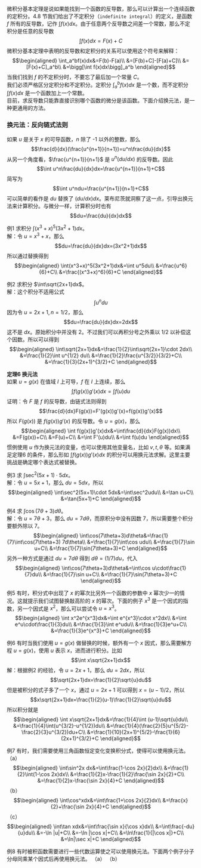 微积分基本定理是说如果能找到一个函数的反导数，那么可以计算出一个连续函数的定积分。4.8 节我们给出了不定积分（`indefinite integral`）的定义，是函数 $f$ 所有的反导数，记作 $\int f(x)dx$。由于任意两个反导数之间差一个常数，那么不定积分是任意的反导数
$$\int f(x)dx=F(x)+C$$
微积分基本定理中表明的反导数和定积分的关系可以使用这个符号来解释：
$$\begin{aligned}
\int_a^bf(x)dx&=F(b)-F(a)\\
&=[F(b)+C]-[F(a)+C]\\
&=[F(x)+C]_a^b\\
&=\bigg[\int f(x)dx\bigg]_a^b
\end{aligned}$$
当我们找到 $f$ 的不定积分时，不要忘了最后加一个常量 $C$。  
我们必须严格区分定积分和不定积分。定积分 $\int_a^bf(x)dx$ 是一个数，而不定积分 $\int f(x)dx$ 是一个函数加上一个常数。  
目前，求反导数只能靠直接识别哪个函数的微分是该函数。下面介绍换元法，是一种更通用的方法。

### 换元法：反向链式法则
如果 $u$ 是关于 $x$ 的可导函数，$n$ 除了 -1 以外的整数，那么
$$\frac{d}{dx}(\frac{u^{n+1}}{n+1})=u^n\frac{du}{dx}$$
从另一个角度看，$\frac{u^{n+1}}{n+1}$ 是 $u^n(du/dx)$ 的反导数。因此
$$\int u^n\frac{du}{dx}dx=\frac{u^{n+1}}{n+1}+C$$
简写为
$$\int u^ndu=\frac{u^{n+1}}{n+1}+C$$
可以简单的看作是 $du$ 替换了 $(du/dx)dx$。莱布尼茨就洞察了这一点，引导出换元法来计算积分。与微分一样，计算积分时也有
$$du=\frac{du}{dx}dx$$

例1 求积分 $\int(x^3+x)^5(3x^2+1)dx$。  
解：令 $u=x^3+x$，那么
$$du=\frac{du}{dx}dx=(3x^2+1)dx$$
所以通过替换得到
$$\begin{aligned}
\int(x^3+x)^5(3x^2+1)dx&=\int u^5du\\
&=\frac{u^6}{6}+C\\
&=\frac{(x^3+x)^6}{6}+C
\end{aligned}$$

例2 求积分 $\int\sqrt{2x+1}dx$。  
解：这个积分不适用公式
$$\int u^ndu$$
因为令 $u=2x+1,n=1/2$，那么
$$du=\frac{du}{dx}dx=2dx$$
这不是 $dx$。原始积分中并没有 2。不过我们可以再积分号之外乘以 $1/2$ 以补偿这个因数。所以可以得到
$$\begin{aligned}
\int\sqrt{2x+1}dx&=\frac{1}{2}\int\sqrt{2x+1}\cdot 2dx\\
&=\frac{1}{2}\int u^{1/2} du\\
&=\frac{1}{2}\frac{u^{3/2}}{3/2}+C\\
&=\frac{1}{3}(2x+1)^{3/2}+C
\end{aligned}$$

**定理6 换元法**  
如果 $u=g(x)$ 在值域 $I$ 上可导，$f$ 在 $I$ 上连续，那么
$$\int f(g(x))g'(x)dx=\int f(u)du$$
证明：令 $F$ 是 $f$ 的反导数，由链式法则得到
$$\frac{d}{dx}F(g(x))=F'(g(x))g'(x)=f(g(x))g'(x)$$
所以 $F(g(x))$ 是 $f(g(x))g'(x)$ 的反导数。令 $u=g(x)$，那么
$$\begin{aligned}
\int f(g(x))g'(x)dx&=\int\frac{d}{dx}F(g(x))dx\\
&=F(g(x))+C\\
&=F(u)+C\\
&=\int F'(u)du\\
&=\int f(u)du
\end{aligned}$$
惯例使用 $u$ 作为换元法的变量，也可以使用其他变量名，比如 $v,t,\theta$ 等。如果满足定理6 的条件，那么形如 $\int f(g(x))g'(x)dx$ 的积分可以用换元法求解。这里主要挑战是确定哪个表达式被替换。

例3 求 $\int\sec^2(5x+1)\cdot 5dx$。  
解：令 $u=5x+1$，那么 $du=5dx$，所以
$$\begin{aligned}
\int\sec^2(5x+1)\cdot 5dx&=\int\sec^2udu\\
&=\tan u+C\\
&=\tan(5x+1)+C
\end{aligned}$$

例4 求 $\int\cos(7\theta+3)d\theta$。  
解：令 $u=7\theta+3$，那么 $du=7d\theta$，而原积分中没有因数 7，所以需要整个积分要额外除以 7。
$$\begin{aligned}
\int\cos(7\theta+3)d\theta&=\frac{1}{7}\int\cos(7\theta+3) 7d\theta\\
&=\frac{1}{7}\int\cos udu\\
&=\frac{1}{7}\sin u+C\\
&=\frac{1}{7}\sin(7\theta+3)+C
\end{aligned}$$
另外一种方式是通过 $du=7d\theta$ 得到 $d\theta=(1/7)du$，代入
$$\begin{aligned}
\int\cos(7\theta+3)d\theta&=\int\cos u\cdot\frac{1}{7}du\\
&=\frac{1}{7}\sin u+C\\
&=\frac{1}{7}\sin(7\theta+3)+C
\end{aligned}$$

例5 有时，积分式中出现了 $x$ 的幂次比另外一个函数的参数中 $x$ 幂次少一的情况。这就提示我们试图替换敲高阶的 $x$ 的幂次。下面的例子 $x^3$ 是一个因式的指数，另一个因式是 $x^2$，那么可以尝试令 $u=x^3$。
$$\begin{aligned}
\int x^2e^{x^3}dx&=\int e^{x^3}\cdot x^2dx\\
&=\int e^u\cdot\frac{1}{3}du\\
&=\frac{1}{3}\int e^udu\\
&=\frac{1}{3}e^u+C\\
&=\frac{1}{3}e^{x^3}+C
\end{aligned}$$

例6 有时当我们使用 $u=g(x)$ 做替换的时候，额外有一个 $x$ 因式，那么需要解方程 $u=g(x)$，使用 $u$ 表示 $x$，进而进行积分。比如
$$\int x\sqrt{2x+1}dx$$
解：根据例2 的经验，令 $u=2x+1$，那么 $du=2dx$，所以
$$\sqrt{2x+1}dx=\frac{1}{2}\sqrt{u}du$$
但是被积分的式子多了一个 $x$，通过 $u=2x+1$ 可以得到 $x=(u-1)/2$，所以
$$x\sqrt{2x+1}dx=\frac{1}{2}(u-1)\frac{1}{2}\sqrt{u}du$$
所以积分就是
$$\begin{aligned}
\int x\sqrt{2x+1}dx&=\frac{1}{4}\int (u-1)\sqrt{u}du\\
&=\frac{1}{4}\int(u^{3/2}-u^{1/2})du\\
&=\frac{1}{4}(\frac{2}{5}u^{5/2}-\frac{2}{3}u^{3/2})du+C\\
&=\frac{1}{10}(2x+1)^{5/2}-\frac{1}{6}(2x+1)^{3/2}+C
\end{aligned}$$

例7 有时，我们需要使用三角函数恒定变化变换积分式，使得可以使用换元法。  
（a）
$$\begin{aligned}
\int\sin^2x dx&=\int\frac{1-\cos 2x}{2}dx\\
&=\frac{1}{2}\int(1-\cos 2x)dx\\
&=\frac{1}{2}x-\frac{1}{2}\frac{\sin 2x}{2}+C\\
&=\frac{1}{2}x-\frac{\sin 2x}{4}+C
\end{aligned}$$
（b）
$$\begin{aligned}
\int\cos^xdx&=\int\frac{1+\cos 2x}{2}dx\\
&=\frac{x}{2}+\frac{\sin 2x}{4}+C
\end{aligned}$$
（c）
$$\begin{aligned}
\int\tan xdx&=\int\frac{\sin x}{\cos x}dx\\
&=\int\frac{-du}{u}du\\
&=-\ln |u|+C\\
&=-\ln |\cos x|+C\\
&=\ln\frac{1}{|\cos x|}+C\\
&=\ln|\sec x|+C
\end{aligned}$$

例8 有时被积函数需要进行一些代数运算使之可以使用换元法。下面两个例子分子分母同乘某个因式后再使用换元法。
（a）
（b）
